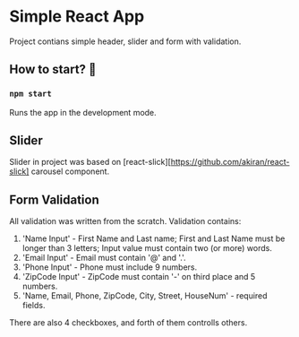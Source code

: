 # Simple React App

Project contians simple header, slider and form with validation. 

## How to start? 🚀

### `npm start`

Runs the app in the development mode.<br />

## Slider

Slider in project was based on [react-slick][https://github.com/akiran/react-slick] carousel component.

## Form Validation 

All validation was written from the scratch. Validation contains:
1. 'Name Input' - First Name and Last name; First and Last Name must be longer than 3 letters; Input value must contain two (or more) words.
2. 'Email Input' - Email must contain '@' and '.'.
3. 'Phone Input' - Phone must include 9 numbers.
4. 'ZipCode Input' - ZipCode must contain '-' on third place and 5 numbers.
5. 'Name, Email, Phone, ZipCode, City, Street, HouseNum' - required fields.

There are also 4 checkboxes, and forth of them controlls others.